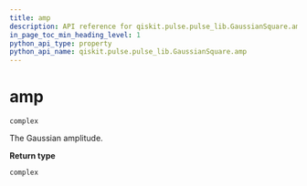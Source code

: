 ```yaml
---
title: amp
description: API reference for qiskit.pulse.pulse_lib.GaussianSquare.amp
in_page_toc_min_heading_level: 1
python_api_type: property
python_api_name: qiskit.pulse.pulse_lib.GaussianSquare.amp
---
```


# amp

<span id="qiskit.pulse.pulse_lib.GaussianSquare.amp" />

`complex`

The Gaussian amplitude.

**Return type**

`complex`

